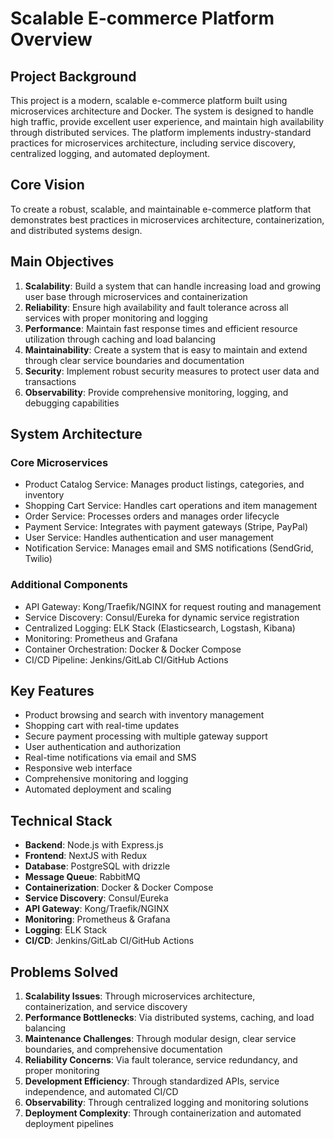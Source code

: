 # Scalable E-commerce Platform Overview

## Project Background

This project is a modern, scalable e-commerce platform built using microservices architecture and Docker. The system is designed to handle high traffic, provide excellent user experience, and maintain high availability through distributed services. The platform implements industry-standard practices for microservices architecture, including service discovery, centralized logging, and automated deployment.

## Core Vision

To create a robust, scalable, and maintainable e-commerce platform that demonstrates best practices in microservices architecture, containerization, and distributed systems design.

## Main Objectives

1. **Scalability**: Build a system that can handle increasing load and growing user base through microservices and containerization
2. **Reliability**: Ensure high availability and fault tolerance across all services with proper monitoring and logging
3. **Performance**: Maintain fast response times and efficient resource utilization through caching and load balancing
4. **Maintainability**: Create a system that is easy to maintain and extend through clear service boundaries and documentation
5. **Security**: Implement robust security measures to protect user data and transactions
6. **Observability**: Provide comprehensive monitoring, logging, and debugging capabilities

## System Architecture

### Core Microservices

-   Product Catalog Service: Manages product listings, categories, and inventory
-   Shopping Cart Service: Handles cart operations and item management
-   Order Service: Processes orders and manages order lifecycle
-   Payment Service: Integrates with payment gateways (Stripe, PayPal)
-   User Service: Handles authentication and user management
-   Notification Service: Manages email and SMS notifications (SendGrid, Twilio)

### Additional Components

-   API Gateway: Kong/Traefik/NGINX for request routing and management
-   Service Discovery: Consul/Eureka for dynamic service registration
-   Centralized Logging: ELK Stack (Elasticsearch, Logstash, Kibana)
-   Monitoring: Prometheus and Grafana
-   Container Orchestration: Docker & Docker Compose
-   CI/CD Pipeline: Jenkins/GitLab CI/GitHub Actions

## Key Features

-   Product browsing and search with inventory management
-   Shopping cart with real-time updates
-   Secure payment processing with multiple gateway support
-   User authentication and authorization
-   Real-time notifications via email and SMS
-   Responsive web interface
-   Comprehensive monitoring and logging
-   Automated deployment and scaling

## Technical Stack

-   **Backend**: Node.js with Express.js
-   **Frontend**: NextJS with Redux
-   **Database**: PostgreSQL with drizzle
-   **Message Queue**: RabbitMQ
-   **Containerization**: Docker & Docker Compose
-   **Service Discovery**: Consul/Eureka
-   **API Gateway**: Kong/Traefik/NGINX
-   **Monitoring**: Prometheus & Grafana
-   **Logging**: ELK Stack
-   **CI/CD**: Jenkins/GitLab CI/GitHub Actions

## Problems Solved

1. **Scalability Issues**: Through microservices architecture, containerization, and service discovery
2. **Performance Bottlenecks**: Via distributed systems, caching, and load balancing
3. **Maintenance Challenges**: Through modular design, clear service boundaries, and comprehensive documentation
4. **Reliability Concerns**: Via fault tolerance, service redundancy, and proper monitoring
5. **Development Efficiency**: Through standardized APIs, service independence, and automated CI/CD
6. **Observability**: Through centralized logging and monitoring solutions
7. **Deployment Complexity**: Through containerization and automated deployment pipelines
